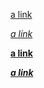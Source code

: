 [a link](http://example.com)

_[a link](http://example.com)_

**[a link](http://example.com)**

**_[a link](http://example.com)_**
